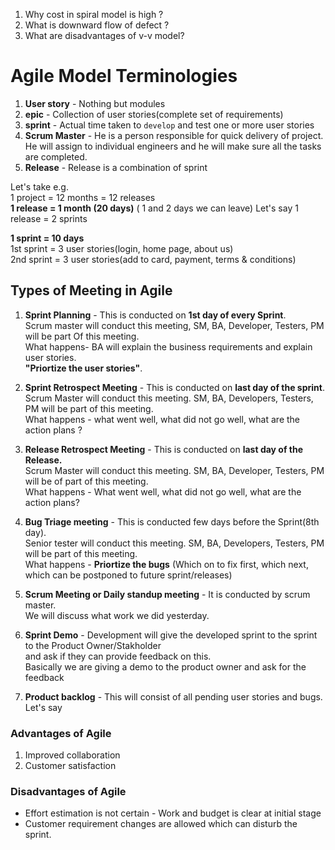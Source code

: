 1. Why cost in spiral model is high ?
2. What is downward flow of defect ?
3. What are disadvantages of v-v model?

# Agile Model Terminologies

1. **User story** - Nothing but modules  
2. **epic** - Collection of user stories(complete set of requirements)
3. **sprint** - Actual time taken to `develop` and test one or more user stories
4. **Scrum Master** - He is a person responsible for quick delivery of project.  
He will assign to individual engineers and he will make sure all the tasks are completed.
5. **Release** - Release is a combination of sprint

Let's take e.g.  
1 project = 12 months = 12 releases  
**1 release = 1 month (20 days)**  ( 1 and 2 days we can leave)
Let's say 1 release = 2 sprints

**1 sprint = 10 days**  
1st sprint = 3 user stories(login, home page, about us)  
2nd sprint = 3 user stories(add to card, payment, terms & conditions)

## Types of Meeting in Agile

1. **Sprint Planning** - This is conducted on **1st day of every Sprint**.  
 Scrum master will conduct this meeting,
SM, BA, Developer, Testers, PM will be part Of this meeting.  
What happens- BA will explain the business requirements and explain user stories.  
**"Priortize the user stories"**.

2. **Sprint Retrospect Meeting** - This is conducted on **last day of the sprint**.  
Scrum Master will conduct this meeting. SM, BA, Developers, Testers, PM will be part of this meeting.  
What happens - what went well, what did not go well, what are the action plans ?

3. **Release Retrospect Meeting** - This is conducted on **last day of the Release.**  
Scrum Master will conduct this meeting. SM, BA, Developer, Testers, PM will be of part of this meeting.  
What happens - What went well, what did not go well, what are the action plans?  

4. **Bug Triage meeting** - This is conducted few days before the Sprint(8th day).  
Senior tester will conduct this meeting.
SM, BA, Developers, Testers, PM will be part of this meeting.  
What happens - **Priortize the bugs** (Which on to fix first, which next, which can be
postponed to future sprint/releases)

5. **Scrum Meeting or Daily standup meeting** - It is conducted by scrum master.  
We will discuss what work we did yesterday.

6. **Sprint Demo** - Development will give the developed sprint to the sprint to the Product Owner/Stakholder  
and ask if they can provide feedback on this.  
Basically we are giving a demo to the product owner and ask for the feedback

7. **Product backlog** - This will consist of all pending user stories and bugs.
Let's say

### Advantages of Agile

1. Improved collaboration
2. Customer satisfaction

### Disadvantages of Agile

* Effort estimation is not certain - Work and budget is clear at initial stage
* Customer requirement changes are allowed which can disturb the sprint.
